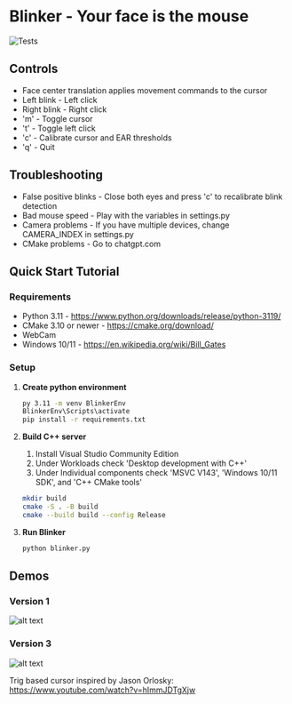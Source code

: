 # Blinker - Your face is the mouse

![Tests](https://github.com/amitch747/Blinker/actions/workflows/tests.yaml/badge.svg)

## Controls

- Face center translation applies movement commands to the cursor
- Left blink - Left click
- Right blink - Right click
- 'm' - Toggle cursor
- 't' - Toggle left click
- 'c' - Calibrate cursor and EAR thresholds
- 'q' - Quit

## Troubleshooting

- False positive blinks - Close both eyes and press 'c' to recalibrate blink detection
- Bad mouse speed - Play with the variables in settings.py
- Camera problems - If you have multiple devices, change CAMERA_INDEX in settings.py
- CMake problems - Go to chatgpt.com

## Quick Start Tutorial

### Requirements

- Python 3.11 - https://www.python.org/downloads/release/python-3119/
- CMake 3.10 or newer - https://cmake.org/download/
- WebCam
- Windows 10/11 - https://en.wikipedia.org/wiki/Bill_Gates

### Setup

1. **Create python environment**
   ```bash
   py 3.11 -m venv BlinkerEnv
   BlinkerEnv\Scripts\activate
   pip install -r requirements.txt
   ```
2. **Build C++ server**

   1. Install Visual Studio Community Edition
   2. Under Workloads check 'Desktop development with C++'
   3. Under Individual components check 'MSVC V143', 'Windows 10/11 SDK', and 'C++ CMake tools'

   ```bash
   mkdir build
   cmake -S . -B build
   cmake --build build --config Release
   ```

3. **Run Blinker**
   ```bash
   python blinker.py
   ```

## Demos

### Version 1
![alt text](misc/M4.gif)

### Version 3
![alt text](misc/v2.gif)

Trig based cursor inspired by Jason Orlosky: https://www.youtube.com/watch?v=hImmJDTgXjw
